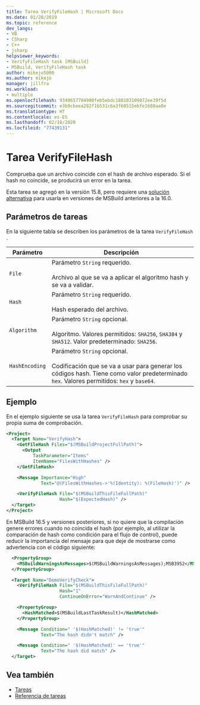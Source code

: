 ```yaml
---
title: Tarea VerifyFileHash | Microsoft Docs
ms.date: 01/28/2019
ms.topic: reference
dev_langs:
- VB
- CSharp
- C++
- jsharp
helpviewer_keywords:
- VerifyFileHash task [MSBuild]
- MSBuild, VerifyFileHash task
author: mikejo5000
ms.author: mikejo
manager: jillfra
ms.workload:
- multiple
ms.openlocfilehash: 9340657704900feb5ebdc188103109872ee39f5d
ms.sourcegitcommit: e3b9cbeea282f1b531c6a3f60515ebfe1688aa0e
ms.translationtype: HT
ms.contentlocale: es-ES
ms.lasthandoff: 02/18/2020
ms.locfileid: "77439131"
---
```

# <a name="verifyfilehash-task"></a>Tarea VerifyFileHash

Comprueba que un archivo coincide con el hash de archivo esperado. Si el hash no coincide, se producirá un error en la tarea.

Esta tarea se agregó en la versión 15.8, pero requiere una [solución alternativa](https://github.com/Microsoft/msbuild/pull/3999#issuecomment-458193272) para usarla en versiones de MSBuild anteriores a la 16.0.

## <a name="task-parameters"></a>Parámetros de tareas

 En la siguiente tabla se describen los parámetros de la tarea `VerifyFileHash` .

|Parámetro|Descripción|
|---------------|-----------------|
|`File`|Parámetro `String` requerido.<br /><br />Archivo al que se va a aplicar el algoritmo hash y se va a validar.|
|`Hash`|Parámetro `String` requerido.<br /><br />Hash esperado del archivo.|
|`Algorithm`|Parámetro `String` opcional.<br /><br />Algoritmo. Valores permitidos: `SHA256`, `SHA384` y `SHA512`. Valor predeterminado: `SHA256`.|
|`HashEncoding`|Parámetro `String` opcional.<br /><br />Codificación que se va a usar para generar los códigos hash. Tiene como valor predeterminado `hex`. Valores permitidos: `hex` y `base64`.|

## <a name="example"></a>Ejemplo

En el ejemplo siguiente se usa la tarea `VerifyFileHash` para comprobar su propia suma de comprobación.

```xml
<Project>
  <Target Name="VerifyHash">
    <GetFileHash Files="$(MSBuildProjectFullPath)">
      <Output
          TaskParameter="Items"
          ItemName="FilesWithHashes" />
    </GetFileHash>

    <Message Importance="High"
             Text="@(FilesWithHashes->'%(Identity): %(FileHash)')" />

    <VerifyFileHash File="$(MSBuildThisFileFullPath)"
                    Hash="$(ExpectedHash)" />
  </Target>
</Project>
```

En MSBuild 16.5 y versiones posteriores, si no quiere que la compilación genere errores cuando no coincida el hash (por ejemplo, al utilizar la comparación de hash como condición para el flujo de control), puede reducir la importancia del mensaje para que deje de mostrarse como advertencia con el código siguiente:

```xml
  <PropertyGroup>
    <MSBuildWarningsAsMessages>$(MSBuildWarningsAsMessages);MSB3952</MSBuildWarningsAsMessages>
  </PropertyGroup>

  <Target Name="DemoVerifyCheck">
    <VerifyFileHash File="$(MSBuildThisFileFullPath)"
                    Hash="1"
                    ContinueOnError="WarnAndContinue" />

    <PropertyGroup>
      <HashMatched>$(MSBuildLastTaskResult)</HashMatched>
    </PropertyGroup>

    <Message Condition=" '$(HashMatched)' != 'true'"
             Text="The hash didn't match" />

    <Message Condition=" '$(HashMatched)' == 'true'"
             Text="The hash did match" />
  </Target>
```

## <a name="see-also"></a>Vea también

- [Tareas](../msbuild/msbuild-tasks.md)
- [Referencia de tareas](../msbuild/msbuild-task-reference.md)
